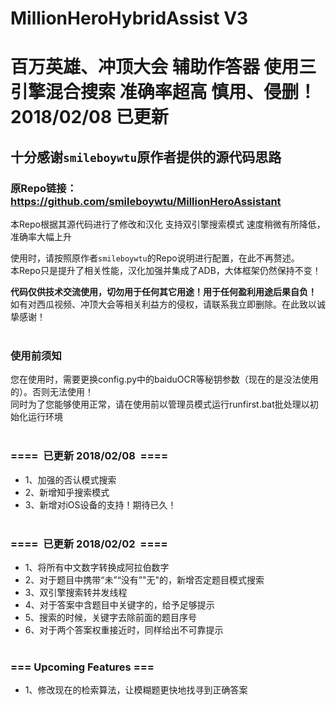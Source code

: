 # MillionHeroHybridAssist V3
百万英雄、冲顶大会 辅助作答器 使用三引擎混合搜索 准确率超高 慎用、侵删！
2018/02/08 已更新
====
## 十分感谢`smileboywtu`原作者提供的源代码思路 
### 原Repo链接：<link>https://github.com/smileboywtu/MillionHeroAssistant</link><br>

本Repo根据其源代码进行了修改和汉化 支持双引擎搜索模式 速度稍微有所降低，准确率大幅上升<br>

使用时，请按照原作者`smileboywtu`的Repo说明进行配置，在此不再赘述。<br>
本Repo只是提升了相关性能，汉化加强并集成了ADB，大体框架仍然保持不变！<br>

<b>代码仅供技术交流使用，切勿用于任何其它用途！用于任何盈利用途后果自负！</b><br>
如有对西瓜视频、冲顶大会等相关利益方的侵权，请联系我立即删除。在此致以诚挚感谢！<br><br>

### 使用前须知 <br>
您在使用时，需要更换config.py中的baiduOCR等秘钥参数（现在的是没法使用的）。否则无法使用！<br>
同时为了您能够使用正常，请在使用前以管理员模式运行runfirst.bat批处理以初始化运行环境<br><br>

### ====  已更新 2018/02/08  ====<br>
* 1、加强的否认模式搜索<br>
* 2、新增知乎搜索模式<br>
* 3、新增对iOS设备的支持！期待已久！<br><br>

### ====  已更新 2018/02/02  ====<br>
* 1、将所有中文数字转换成阿拉伯数字<br>
* 2、对于题目中携带“未”“没有”"无"的，新增否定题目模式搜索<br>
* 3、双引擎搜索转并发线程<br>
* 4、对于答案中含题目中关键字的，给予足够提示<br>
* 5、搜索的时候，关键字去除前面的题目序号<br>
* 6、对于两个答案权重接近时，同样给出不可靠提示<br><br>

### ===  Upcoming Features ===<br>
* 1、修改现在的检索算法，让模糊题更快地找寻到正确答案
